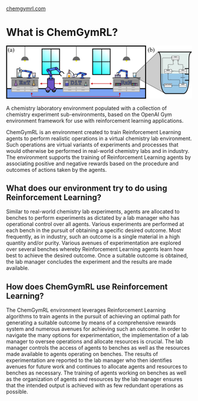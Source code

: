 [chemgymrl.com](https://chemgymrl.com/)

# What is ChemGymRL?

<span style="display:block;text-align:center">![WhatIsChemGymRL](tutorial_figures/ChemLabLabOverview.png)

A chemistry laboratory environment populated with a collection of chemistry experiment sub-environments, based on the OpenAI Gym environment framework for use with reinforcement learning applications.

ChemGymRL is an environment created to train Reinforcement Learning agents to perform realistic operations in a virtual chemistry lab environment. Such operations are virtual variants of experiments and processes that would otherwise be performed in real-world chemistry labs and in industry. The environment supports the training of Reinforcement Learning agents by associating positive and negative rewards based on the procedure and outcomes of actions taken by the agents.

## What does our environment try to do using Reinforcement Learning?

Similar to real-world chemistry lab experiments, agents are allocated to benches to perform experiments as dictated by a lab manager who has operational control over all agents. Various experiments are performed at each bench in the pursuit of obtaining a specific desired outcome. Most frequently, as in industry, such an outcome is a single material in a high quantity and/or purity. Various avenues of experimentation are explored over several benches whereby Reinforcement Learning agents learn how best to achieve the desired outcome. Once a suitable outcome is obtained, the lab manager concludes the experiment and the results are made available. 

## How does ChemGymRL use Reinforcement Learning?

The ChemGymRL environment leverages Reinforcement Learning algorithms to train agents in the pursuit of achieving an optimal path for generating a suitable outcome by means of a comprehensive rewards system and numerous avenues for achieving such an outcome. In order to navigate the many options for experimentation, the implementation of a lab manager to oversee operations and allocate resources is crucial. The lab manager controls the access of agents to benches as well as the resources made available to agents operating on benches. The results of experimentation are reported to the lab manager who then identifies avenues for future work and continues to allocate agents and resources to benches as necessary. The training of agents working on benches as well as the organization of agents and resources by the lab manager ensures that the intended output is achieved with as few redundant operations as possible.
